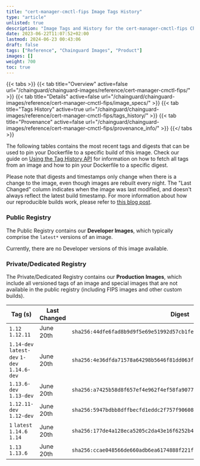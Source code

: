 ```yaml
---
title: "cert-manager-cmctl-fips Image Tags History"
type: "article"
unlisted: true
description: "Image Tags and History for the cert-manager-cmctl-fips Chainguard Image"
date: 2023-06-22T11:07:52+02:00
lastmod: 2024-06-23 00:43:06
draft: false
tags: ["Reference", "Chainguard Images", "Product"]
images: []
weight: 700
toc: true
---
```


{{< tabs >}}
{{< tab title="Overview" active=false url="/chainguard/chainguard-images/reference/cert-manager-cmctl-fips/" >}}
{{< tab title="Details" active=false url="/chainguard/chainguard-images/reference/cert-manager-cmctl-fips/image_specs/" >}}
{{< tab title="Tags History" active=true url="/chainguard/chainguard-images/reference/cert-manager-cmctl-fips/tags_history/" >}}
{{< tab title="Provenance" active=false url="/chainguard/chainguard-images/reference/cert-manager-cmctl-fips/provenance_info/" >}}
{{</ tabs >}}

The following tables contains the most recent tags and digests that can be used to pin your Dockerfile to a specific build of this image. Check our guide on [Using the Tag History API](/chainguard/chainguard-images/using-the-tag-history-api/) for information on how to fetch all tags from an image and how to pin your Dockerfile to a specific digest.

Please note that digests and timestamps only change when there is a change to the image, even though images are rebuilt every night. The "Last Changed" column indicates when the image was last modified, and doesn't always reflect the latest build timestamp. For more information about how our reproducible builds work, please refer to [this blog post](https://www.chainguard.dev/unchained/reproducing-chainguards-reproducible-image-builds).

### Public Registry
The Public Registry contains our **Developer Images**, which typically comprise the `latest*` versions of an image.

Currently, there are no Developer versions of this image available.

### Private/Dedicated Registry
The Private/Dedicated Registry contains our **Production Images**, which include all versioned tags of an image and special images that are not available in the public registry (including FIPS images and other custom builds).

| Tag (s)                                       | Last Changed | Digest                                                                    |
|-----------------------------------------------|--------------|---------------------------------------------------------------------------|
|  `1.12` `1.12.11`                             | June 20th    | `sha256:44dfe6fad8b9d9f5e69e51992d57cb1fe7544cd21a7ec93e6f6399df83d6cf11` |
|  `1.14-dev` `latest-dev` `1-dev` `1.14.6-dev` | June 20th    | `sha256:4e36dfda71578a64298b5646f81dd063fdf1bf73d75b5c4e595abe2d5d9235e3` |
|  `1.13.6-dev` `1.13-dev`                      | June 20th    | `sha256:a7425b58d8f657ef4e962f4ef58fa9077d7688e41b46b9b8784aa3f1a93cc197` |
|  `1.12.11-dev` `1.12-dev`                     | June 20th    | `sha256:5947bdbb8dffbecfd1eddc2f757f906083b211e3369bb9f83cfa6761675bfd0b` |
|  `1` `latest` `1.14.6` `1.14`                 | June 20th    | `sha256:177de4a128eca5205c2da43e16f6252b4acc774e1e27beccdb9981c6d25ea7fc` |
|  `1.13` `1.13.6`                              | June 20th    | `sha256:ccae048566de660adb6ea6174888f221f228ce3ea697e5eba13400a4ff063ab0` |

